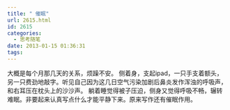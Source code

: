 ```yaml
---
title: " 催眠"
url: 2615.html
id: 2615
categories:
  - 思考随笔
date: 2013-01-15 01:36:31
tags:
---
```


大概是每个月那几天的关系，烦躁不安。 侧着身，支起ipad，一只手支着额头，另一只费劲地敲字。听见自己因为这几日空气污染加剧后鼻炎发作浑浊的呼吸声，和右耳压在枕头上的沙沙声。 躺着睡觉得被子压迫，侧身又觉得呼吸不畅，辗转难眠。非要起来认真写点什么才能平静下来。原来写作还有催眠作用。